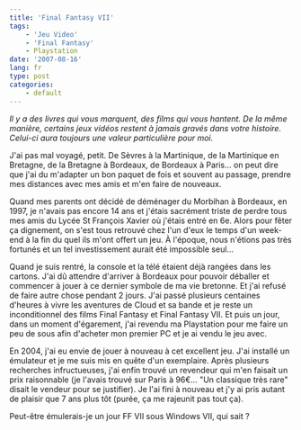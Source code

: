 ```yaml
---
title: 'Final Fantasy VII'
tags:
    - 'Jeu Video'
    - 'Final Fantasy'
    - Playstation
date: '2007-08-16'
lang: fr
type: post
categories:
    - default
---
```


_Il y a des livres qui vous marquent, des films qui vous hantent. De la même manière, certains jeux vidéos restent à jamais gravés dans votre histoire. Celui-ci aura toujours une valeur particulière pour moi._

<!-- more -->

J'ai pas mal voyagé, petit. De Sèvres à la Martinique, de la Martinique en Bretagne, de la Bretagne à Bordeaux, de Bordeaux à Paris… on peut dire que j'ai du m'adapter un bon paquet de fois et souvent au passage, prendre mes distances avec mes amis et m'en faire de nouveaux.

Quand mes parents ont décidé de déménager du Morbihan à Bordeaux, en 1997, je n'avais pas encore 14 ans et j'étais sacrément triste de perdre tous mes amis du Lycée St François Xavier où j'étais entré en 6e. Alors pour fêter ça dignement, on s'est tous retrouvé chez l'un d'eux le temps d'un week-end à la fin du quel ils m'ont offert un jeu. À l'époque, nous n'étions pas très fortunés et un tel investissement aurait été impossible seul…

Quand je suis rentré, la console et la télé étaient déjà rangées dans les cartons. J'ai dû attendre d'arriver à Bordeaux pour pouvoir déballer et commencer à jouer à ce dernier symbole de ma vie bretonne. Et j'ai refusé de faire autre chose pendant 2 jours. J'ai passé plusieurs centaines d'heures à vivre les aventures de Cloud et sa bande et je reste un inconditionnel des films Final Fantasy et Final Fantasy VII. Et puis un jour, dans un moment d'égarement, j'ai revendu ma Playstation pour me faire un peu de sous afin d'acheter mon premier PC et je ai vendu le jeu avec.

En 2004, j'ai eu envie de jouer à nouveau à cet excellent jeu. J'ai installé un émulateur et je me suis mis en quête d'un exemplaire. Après plusieurs recherches infructueuses, j'ai enfin trouvé un revendeur qui m'en faisait un prix raisonnable (je l'avais trouvé sur Paris à 96€… "Un classique très rare" disait le vendeur pour se justifier). Je l'ai fini à nouveau et j'y ai pris autant de plaisir que 7 ans plus tôt (purée, ça me rajeunit pas tout ça).

Peut-être émulerais-je un jour FF VII sous Windows VII, qui sait&nbsp;?